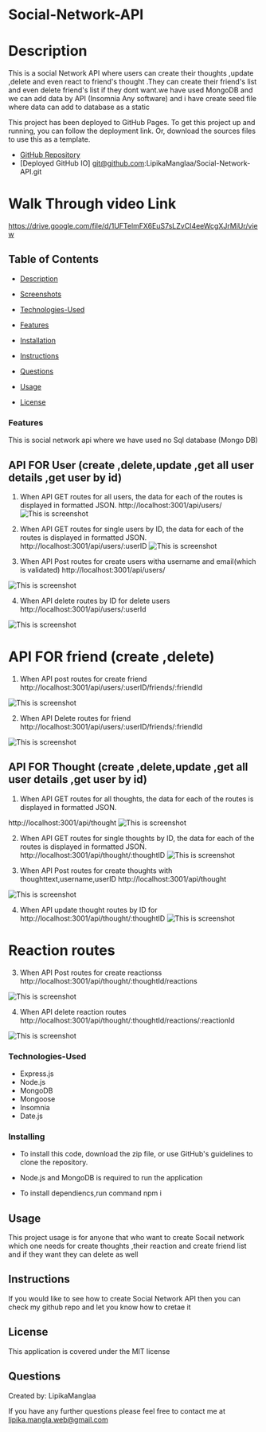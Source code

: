 # Social-Network-API


# Description
This is a social Network API where users can create their thoughts ,update ,delete and even react to friend's thought .They can create their friend's list and even delete friend's list if they dont want.we have used MongoDB and we can add data by API (Insomnia Any software) and i have create seed file where data can add to database as a static

This project has been deployed to GitHub Pages. To get this project up and running, you can follow the deployment link. Or, download the sources files to use this as a template.


* [GitHub Repository](https://github.com/LipikaManglaa/Social-Network-API.git)
* [Deployed GitHub IO]  git@github.com:LipikaManglaa/Social-Network-API.git


# Walk Through video Link 

https://drive.google.com/file/d/1UFTelmFX6EuS7sLZvCI4eeWcgXJrMiUr/view


## Table of Contents

  
* [Description](#Description)

* [Screenshots](#Screenshots) 

* [Technologies-Used](#Technologies-Used)

* [Features](#Features)   

* [Installation](#installation)
  
* [Instructions](#Instructions) 
          
* [Questions](#questions)
 
* [Usage](#usage)

* [License](#license)   

### Features

This is social network api where we have used no Sql database (Mongo DB) 

## API FOR User (create ,delete,update ,get all user details ,get user by id)

1) When API GET routes for  all users, the data for each of the routes is displayed in formatted JSON.
   http://localhost:3001/api/users/
 ![This is screenshot](./screenshot/all-users.png)

 2) When API GET routes for  single users by ID, the data for each of the routes is displayed in formatted JSON.
 http://localhost:3001/api/users/:userID
 ![This is screenshot](./screenshot/get-user-by-id.png)

  3) When API Post routes for  create users witha username and email(which is validated)
  http://localhost:3001/api/users/

 ![This is screenshot](./screenshot/create-user.png)


4) When API delete routes by ID for  delete users 
http://localhost:3001/api/users/:userId

 ![This is screenshot](./screenshot/delete-user.png)

 # API FOR friend (create ,delete)
 1) When API post routes for  create friend
 http://localhost:3001/api/users/:userID/friends/:friendId

 ![This is screenshot](./screenshot/create-friend.png)

  2) When API Delete routes  for friend
  http://localhost:3001/api/users/:userID/friends/:friendId

 ![This is screenshot](./screenshot/delete-friend.png)

 ## API FOR Thought (create ,delete,update ,get all user details ,get user by id)

1) When API GET routes for  all thoughts, the data for each of the routes is displayed in formatted JSON.

http://localhost:3001/api/thought
 ![This is screenshot](./screenshot/get-all-thoughts.png)

 2) When API GET routes for  single thoughts by ID, the data for each of the routes is displayed in formatted JSON.
 http://localhost:3001/api/thought/:thoughtID
 ![This is screenshot](./screenshot/get-thought-by-id.png)

  3) When API Post routes for  create thoughts with thoughttext,username,userID 
  http://localhost:3001/api/thought

 ![This is screenshot](./screenshot/create-thought.png)

4) When API update thought routes by ID for  
http://localhost:3001/api/thought/:thoughtID
 ![This is screenshot](./screenshot/update-thought.png)

 # Reaction routes

  3) When API Post routes for  create reactionss 
  http://localhost:3001/api/thought/:thoughtId/reactions

 ![This is screenshot](./screenshot/create-reaction.png)

4) When API delete reaction routes 
http://localhost:3001/api/thought/:thoughtId/reactions/:reactionId

 ![This is screenshot](./screenshot/delete-reaction.png)


### Technologies-Used
  * Express.js
  * Node.js
  * MongoDB
  * Mongoose
  * Insomnia
  * Date.js

### Installing

* To install this code, download the zip file, or use GitHub's guidelines to clone the repository. 

* Node.js and MongoDB is required to run the application

* To install dependiencs,run command npm i

## Usage
This project usage is for anyone that who want to create Socail network which one needs for create thoughts ,their reaction and create friend list and if they want they can delete as well

## Instructions
If you would like to see how to create Social Network API then you can check my github repo and let you know  how to cretae it

## License
This application is covered under the MIT license


## Questions
Created by: LipikaManglaa

If you have any further questions please feel free to contact me at lipika.mangla.web@gmail.com